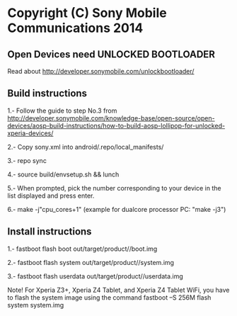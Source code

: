 Copyright (C) Sony Mobile Communications 2014
=============================================

Open Devices need UNLOCKED BOOTLOADER
-------------------------------------

Read about http://developer.sonymobile.com/unlockbootloader/

Build instructions
------------------

1.- Follow the guide to step No.3 from http://developer.sonymobile.com/knowledge-base/open-source/open-devices/aosp-build-instructions/how-to-build-aosp-lollipop-for-unlocked-xperia-devices/ 

2.- Copy sony.xml into android/.repo/local_manifests/

3.- repo sync

4.- source build/envsetup.sh && lunch

5.- When prompted, pick the number corresponding to your device in the list displayed and press enter.

6.- make -j"cpu_cores+1" (example for dualcore processor PC: "make -j3")

Install instructions
--------------------

1.- fastboot flash boot out/target/product/<device>/boot.img

2.- fastboot flash system out/target/product/<device>/system.img

3.- fastboot flash userdata out/target/product/<device>/userdata.img

Note! For Xperia Z3+, Xperia Z4 Tablet, and Xperia Z4 Tablet WiFi, you have to flash the system image using the command fastboot –S 256M flash system system.img

